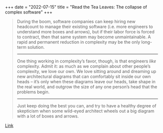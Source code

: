 +++
date = "2022-07-15"
title = "Read the Tea Leaves: The collapse of complex software"
+++

> During the boom, software companies can keep hiring new headcount to manage their existing
> software (i.e. more engineers to understand more boxes and arrows), but if their labor force is
> forced to contract, then that same system may become unmaintainable. A rapid and permanent
> reduction in complexity may be the only long-term solution.
>
> ---
>
> One thing working in complexity’s favor, though, is that engineers *like* complexity. Admit it: as
> much as we complain about other people’s complexity, we love our own. We love sitting around and
> dreaming up new architectural diagrams that can comfortably sit inside our own heads – it’s only
> when these diagrams leave our heads, take shape in the real world, and outgrow the size of any one
> person’s head that the problems begin.
>
> ---
>
> Just keep doing the best you can, and try to have a healthy degree of skepticism when some
> wild-eyed architect wheels out a big diagram with a lot of boxes and arrows.

[Link](https://nolanlawson.com/2022/06/09/the-collapse-of-complex-software/)
